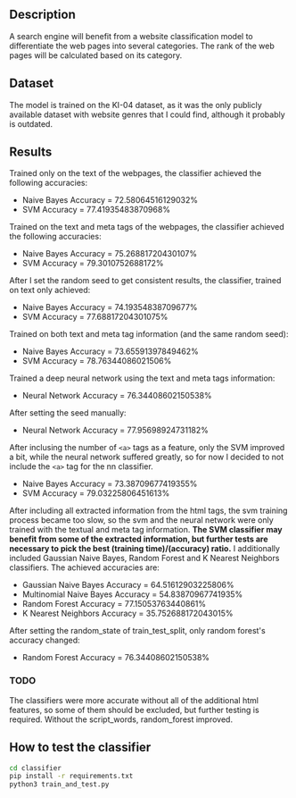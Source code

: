 ## Description
A search engine will benefit from a website classification model to differentiate the web pages into several categories. The rank of the web pages will be calculated based on its category.

## Dataset
The model is trained on the KI-04 dataset, as it was the only publicly available dataset with website genres that I could find, although it probably is outdated.

## Results
Trained only on the text of the webpages, the classifier achieved the following accuracies:
* Naive Bayes Accuracy = 72.58064516129032%
* SVM Accuracy = 77.41935483870968%

Trained on the text and meta tags of the webpages, the classifier achieved the following accuracies:
* Naive Bayes Accuracy = 75.26881720430107%
* SVM Accuracy = 79.3010752688172%

After I set the random seed to get consistent results, the classifier, trained on text only achieved:
* Naive Bayes Accuracy = 74.19354838709677%
* SVM Accuracy = 77.68817204301075%

Trained on both text and meta tag information (and the same random seed):
* Naive Bayes Accuracy = 73.65591397849462%
* SVM Accuracy = 78.76344086021506%

Trained a deep neural network using the text and meta tags information:
* Neural Network Accuracy = 76.34408602150538%

After setting the seed manually:
* Neural Network Accuracy = 77.95698924731182%

After inclusing the number of `<a>` tags as a feature, only the SVM improved a bit, while the neural network suffered greatly, so for now I decided to not include the `<a>` tag for the nn classifier.
* Naive Bayes Accuracy = 73.38709677419355%
* SVM Accuracy = 79.03225806451613%

After including all extracted information from the html tags, the svm training process became too slow, so the svm and the neural network were only trained with the textual and meta tag information.
**The SVM classifier may benefit from some of the extracted information, but further tests are necessary to pick the best (training time)/(accuracy) ratio.**
I additionally included Gaussian Naive Bayes, Random Forest and K Nearest Neighbors classifiers. The achieved accuracies are:
* Gaussian Naive Bayes Accuracy = 64.51612903225806%
* Multinomial Naive Bayes Accuracy = 54.83870967741935%
* Random Forest Accuracy = 77.15053763440861%
* K Nearest Neighbors Accuracy = 35.752688172043015%

After setting the random_state of train_test_split, only random forest's accuracy changed:
* Random Forest Accuracy = 76.34408602150538%

### TODO
The classifiers were more accurate without all of the additional html features, so some of them should be excluded, but further testing is required.
Without the script_words, random_forest improved.

## How to test the classifier
```bash
cd classifier
pip install -r requirements.txt
python3 train_and_test.py
```